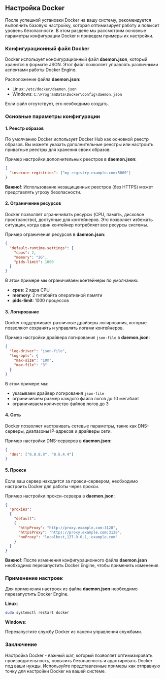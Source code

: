 ## Настройка Docker

После успешной установки Docker на вашу систему, рекомендуется выполнить базовую настройку, которая оптимизирует работу и повысит уровень безопасности. В этом разделе мы рассмотрим основные параметры конфигурации Docker и приведем примеры их настройки.

### Конфигурационный файл Docker

Docker использует конфигурационный файл **daemon.json**, который хранится в формате JSON. Этот файл позволяет управлять различными аспектами работы Docker Engine. 

Расположение файла **daemon.json**:

- Linux: `/etc/docker/daemon.json`
- Windows: `C:\ProgramData\Docker\config\daemon.json`

Если файл отсутствует, его необходимо создать.

### Основные параметры конфигурации

#### 1. Реестр образов

По умолчанию Docker использует Docker Hub как основной реестр образов. Вы можете указать дополнительные реестры или настроить приватные реестры для хранения своих образов. 

Пример настройки дополнительных реестров в **daemon.json**:

```json
{
  "insecure-registries": ["my-registry.example.com:5000"]
}
```

**Важно!**: Использование незащищенных реестров (без HTTPS) может представлять угрозу безопасности.

#### 2. Ограничение ресурсов

Docker позволяет ограничивать ресурсы (CPU, память, дисковое пространство), доступные для контейнеров. Это позволяет избежать ситуации, когда один контейнер потребляет все ресурсы системы.

Пример ограничения ресурсов в **daemon.json**:

```json
{
  "default-runtime-settings": {
    "cpus": 2,
    "memory": "2G",
    "pids-limit": 1000
  }
}
```

В этом примере мы ограничиваем контейнеры по умолчанию:

- **cpus**: 2 ядра CPU
- **memory**: 2 гигабайта оперативной памяти
- **pids-limit**: 1000 процессов

#### 3. Логирование

Docker поддерживает различные драйверы логирования, которые позволяют сохранять и управлять логами контейнеров.

Пример настройки драйвера логирования `json-file` в **daemon.json**:

```json
{
  "log-driver": "json-file",
  "log-opts": {
    "max-size": "10m",
    "max-file": "3"
  }
}
```

В этом примере мы:

- указываем драйвер логирования `json-file`
- ограничиваем размер каждого файла логов до 10 мегабайт
- ограничиваем количество файлов логов до 3

#### 4. Сеть

Docker позволяет настраивать сетевые параметры, такие как DNS-серверы, диапазоны IP-адресов и драйверы сети.

Пример настройки DNS-серверов в **daemon.json**:

```json
{
  "dns": ["8.8.8.8", "8.8.4.4"]
}
```

#### 5. Прокси

Если ваш сервер находится за прокси-сервером, необходимо настроить Docker для работы через прокси.

Пример настройки прокси-сервера в **daemon.json**:

```json
{
  "proxies":
  {
    "default":
    {
      "httpProxy": "http://proxy.example.com:3128",
      "httpsProxy": "https://proxy.example.com:3128",
      "noProxy": "localhost,127.0.0.1,.example.com"
    }
  }
}
```

**Важно!**: После изменения конфигурационного файла **daemon.json** необходимо перезапустить Docker Engine, чтобы применить изменения.

### Применение настроек

Для применения настроек из файла **daemon.json** необходимо перезапустить Docker Engine.

**Linux**:

```bash
sudo systemctl restart docker
```

**Windows**:

Перезапустите службу Docker из панели управления службами.

### Заключение

Настройка Docker - важный шаг, который позволяет оптимизировать производительность, повысить безопасность и адаптировать Docker под ваши нужды. Используйте представленные примеры как отправную точку для настройки Docker на вашей системе.